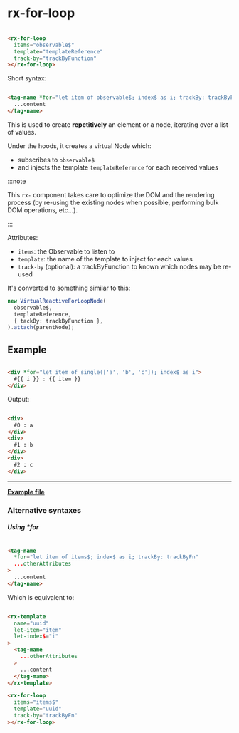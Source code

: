 # rx-for-loop

```html

<rx-for-loop
  items="observable$"
  template="templateReference"
  track-by="trackByFunction"
></rx-for-loop>
```

Short syntax:

```html

<tag-name *for="let item of observable$; index$ as i; trackBy: trackByFn">
  ...content
</tag-name>
```

This is used to create **repetitively** an element or a node, iterating over a list of values.


Under the hoods, it creates a virtual Node which:

- subscribes to `observable$`
- and injects the template `templateReference` for each received values

:::note

This `rx-` component takes care to optimize the DOM and the rendering process (by re-using the existing nodes when possible, performing bulk DOM operations, etc...).

:::

Attributes:

- `items`: the Observable to listen to
- `template`: the name of the template to inject for each values
- `track-by` (optional): a trackByFunction to known which nodes may be re-used

It's converted to something similar to this:

```ts
new VirtualReactiveForLoopNode(
  observable$,
  templateReference,
  { tackBy: trackByFunction },
).attach(parentNode);
```

## Example

```html

<div *for="let item of single(['a', 'b', 'c']); index$ as i">
  #{{ i }} : {{ item }}
</div>
```

Output:

```html

<div>
  #0 : a
</div>
<div>
  #1 : b
</div>
<div>
  #2 : c
</div>
```

---

**[Example file](https://github.com/lirx-js/dom-examples/tree/main/src/syntax/rx-for-loop/component/rx-for-loop-example.component.ts)**

### Alternative syntaxes

##### Using \*for

```html

<tag-name
  *for="let item of items$; index$ as i; trackBy: trackByFn"
  ...otherAttributes
>
  ...content
</tag-name>
```

Which is equivalent to:

```html

<rx-template
  name="uuid"
  let-item="item"
  let-index$="i"
>
  <tag-mame
    ...otherAttributes
  >
    ...content
  </tag-mame>
</rx-template>

<rx-for-loop
  items="items$"
  template="uuid"
  track-by="trackByFn"
></rx-for-loop>
```


